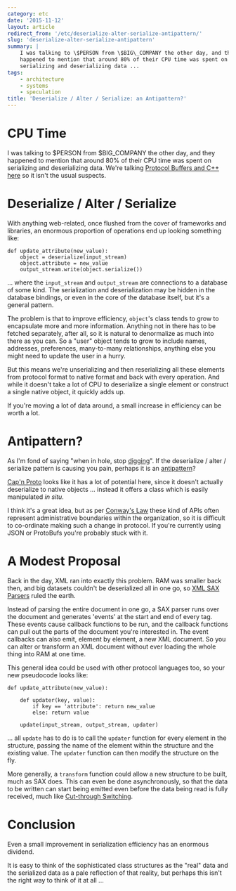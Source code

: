 ```yaml
---
category: etc
date: '2015-11-12'
layout: article
redirect_from: '/etc/deserialize-alter-serialize-antipattern/'
slug: 'deserialize-alter-serialize-antipattern'
summary: |
    I was talking to \$PERSON from \$BIG\_COMPANY the other day, and they
    happened to mention that around 80% of their CPU time was spent on
    serializing and deserializing data ...
tags:
    - architecture
    - systems
    - speculation
title: 'Deserialize / Alter / Serialize: an Antipattern?'
---
```


CPU Time
========

I was talking to \$PERSON from \$BIG\_COMPANY the other day, and they
happened to mention that around 80% of their CPU time was spent on
serializing and deserializing data. We're talking [Protocol Buffers and
C++
here](https://developers.google.com/protocol-buffers/docs/cpptutorial)
so it isn't the usual suspects.

Deserialize / Alter / Serialize
===============================

With anything web-related, once flushed from the cover of frameworks and
libraries, an enormous proportion of operations end up looking something
like:

    def update_attribute(new_value):
        object = deserialize(input_stream)
        object.attribute = new_value
        output_stream.write(object.serialize())

... where the `input_stream` and `output_stream` are connections to a
database of some kind. The serialization and deserialization may be
hidden in the database bindings, or even in the core of the database
itself, but it's a general pattern.

The problem is that to improve efficiency, `object`'s class tends to
grow to encapsulate more and more information. Anything not in there has
to be fetched separately, after all, so it is natural to denormalize as
much into there as you can. So a "user" object tends to grow to include
names, addresses, preferences, many-to-many relationships, anything else
you might need to update the user in a hurry.

But this means we're unserializing and then reserializing all these
elements from protocol format to native format and back with every
operation. And while it doesn't take a lot of CPU to deserialize a
single element or construct a single native object, it quickly adds up.

If you're moving a lot of data around, a small increase in efficiency
can be worth a lot.

Antipattern?
============

As I'm fond of saying "when in hole, stop
[digging](http://minecraft.gamepedia.com/Tutorials/Things_not_to_do#Don.27t_dig_straight_down)".
If the deserialize / alter / serialize pattern is causing you pain,
perhaps it is an [antipattern](http://c2.com/cgi/wiki?AntiPattern)?

[Cap'n Proto](https://capnproto.org/) looks like it has a lot of
potential here, since it doesn't actually deserialize to native objects
... instead it offers a class which is easily manipulated *in situ*.

I think it's a great idea, but as per [Conway's
Law](https://en.wikipedia.org/wiki/Conway%27s_law) these kind of APIs
often represent administrative boundaries within the organization, so it
is difficult to co-ordinate making such a change in protocol. If you're
currently using JSON or ProtoBufs you're probably stuck with it.

A Modest Proposal
=================

Back in the day, XML ran into exactly this problem. RAM was smaller back
then, and big datasets couldn't be deserialized all in one go, so [XML
SAX Parsers](https://en.wikipedia.org/wiki/Simple_API_for_XML) ruled the
earth.

Instead of parsing the entire document in one go, a SAX parser runs over
the document and generates 'events' at the start and end of every tag.
These events cause callback functions to be run, and the callback
functions can pull out the parts of the document you're interested in.
The event callbacks can also emit, element by element, a new XML
document. So you can alter or transform an XML document without ever
loading the whole thing into RAM at one time.

This general idea could be used with other protocol languages too, so
your new pseudocode looks like:

    def update_attribute(new_value):

        def updater(key, value):
            if key == 'attribute': return new_value
            else: return value

        update(input_stream, output_stream, updater)

... all `update` has to do is to call the `updater` function for every
element in the structure, passing the name of the element within the
structure and the existing value. The `updater` function can then modify
the structure on the fly.

More generally, a `transform` function could allow a new structure to be
built, much as SAX does. This can even be done asynchronously, so that
the data to be written can start being emitted even before the data
being read is fully received, much like [Cut-through
Switching](https://en.wikipedia.org/wiki/Cut-through_switching).

Conclusion
==========

Even a small improvement in serialization efficiency has an enormous
dividend.

It is easy to think of the sophisticated class structures as the "real"
data and the serialized data as a pale reflection of that reality, but
perhaps this isn't the right way to think of it at all ...
